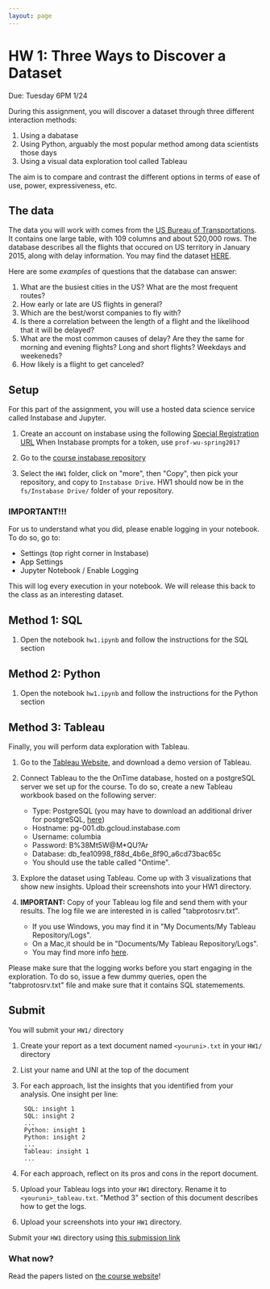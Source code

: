 ```yaml
---
layout: page
---
```


# HW 1: Three Ways to Discover a Dataset

Due: Tuesday 6PM 1/24

During this assignment, you will discover a dataset through three different interaction methods:

1. Using a dabatase
2. Using Python, arguably the most popular method among data scientists those days
2. Using a visual data exploration tool called Tableau

The aim is to compare and contrast the different options in terms of ease of use, power, expressiveness, etc.


## The data

The data you will work with comes from the [US Bureau of Transportations](http://www.transtats.bts.gov/). It contains one large table, with 109 columns and about 520,000 rows. The database describes all the flights that occured on US territory in January 2015, along with delay information. You may find the dataset [HERE](http://www.transtats.bts.gov/Download/On_Time_On_Time_Performance_2015_1.zip).

Here are some _examples_ of questions that the database can answer:

1. What are the busiest cities in the US? What are the most frequent routes?
2. How early or late are US flights in general?
3. Which are the best/worst companies to fly with?
4. Is there a correlation between the length of a flight and the likelihood that it will be delayed?
5. What are the most common causes of delay? Are they the same for morning and evening flights? Long and short flights? Weekdays and weekeneds?
6. How likely is a flight to get canceled?

## Setup

For this part of the assignment, you will use a hosted data science service called Instabase and Jupyter.

1. Create an account on instabase using the following [Special Registration URL](https://www.instabase.com/account/login?use_token=true)
When Instabase prompts for a token, use `prof-wu-spring2017`

2. Go to the [course instabase repository](https://www.instabase.com/tsellam/6998.002-viz/fs/Instabase%20Drive/)

3. Select the `HW1` folder, click on "more", then "Copy", then pick your repository, and copy to `Instabase Drive`.
HW1 should now be in the `fs/Instabase Drive/` folder of your repository.

### IMPORTANT!!!

For us to understand what you did, please enable logging in your notebook. To do so, go to:

- Settings (top right corner in Instabase)
- App Settings
- Jupyter Notebook / Enable Logging

This will log every execution in your notebook.  We will release this back to the class as an interesting dataset.



## Method 1: SQL

1. Open the notebook `hw1.ipynb` and follow the instructions for the SQL section


## Method 2: Python

1. Open the notebook `hw1.ipynb` and follow the instructions for the Python section


## Method 3: Tableau

Finally, you will perform data exploration with Tableau.

1. Go to the [Tableau Website](https://www.tableau.com/), and download a demo version of Tableau.

2. Connect Tableau to the the OnTime database, hosted on a postgreSQL server we set up for the course.
To do so, create a new Tableau workbook based on the following server:

    * Type: PostgreSQL (you may have to download an additional driver for postgreSQL, [here](https://www.tableau.com/support/drivers))
    * Hostname: pg-001.db.gcloud.instabase.com
    * Username: columbia
    * Password: B%38Mt5W@M*QU?Ar
    * Database: db_fea10998_f88d_4b6e_8f90_a6cd73bac65c
    * You should use the table called "Ontime".

3. Explore the dataset using Tableau.  Come up with 3 visualizations that show new insights.  Upload their screenshots into your HW1 directory.

4. **IMPORTANT:** Copy of your Tableau log file and send them with your results. The log file we are interested in is called "tabprotosrv.txt". 

    * If you use Windows, you may find it in "My Documents/My Tableau Repository/Logs". 
    * On a Mac,it should be in "Documents/My Tableau Repository/Logs". 
    * You may find more info [here](http://kb.tableau.com/articles/howto/viewing-underlying-sql-queries-desktop).

Please make sure that the logging works before you start engaging in the exploration. To do so, issue a few dummy queries, open the "tabprotosrv.txt" file and make sure that it contains SQL statemements.



## Submit

You will submit your `HW1/` directory

1. Create your report as a text document named `<youruni>.txt`  in your `HW1/` directory
  1. List your name and UNI at the top of the document
  1. For each approach, list the insights that you identified from your analysis.  One insight per line:

          SQL: insight 1
          SQL: insight 2
          ...
          Python: insight 1
          Python: insight 2
          ...
          Tableau: insight 1
          ...

        
  2. For each approach, reflect on its pros and cons in the report document.
3. Upload your Tableau logs into your `HW1` directory.  Rename it to `<youruni>_tableau.txt`.   "Method 3" section of this document describes how to get the logs.
4. Upload your screenshots into your `HW1` directory.

Submit your `HW1` directory using [this submission link](https://www.instabase.com/apps/file-submission/cmd/submit/0be40120-53de-4718-a18d-3e773da8c7b5)

### What now?

Read the papers listed on [the course website](http://columbiaviz.github.io)!
